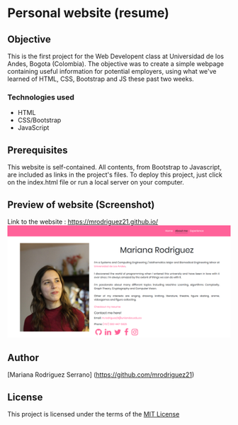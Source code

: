 # Personal website (resume)

## Objective
This is the first project for the Web Developent class at Universidad de los Andes, Bogota (Colombia). The objective was to create a simple webpage containing useful information for potential employers, using what we've learned of HTML, CSS, Bootstrap and JS these past two weeks.

### Technologies used
* HTML
* CSS/Bootstrap
* JavaScript

## Prerequisites
This website is self-contained. All contents, from Bootstrap to Javascript, are included as links in the project's files. To deploy this project, just click on the index.html file or run a local server on your computer.

## Preview of website (Screenshot)
Link to the website : https://mrodriguez21.github.io/
![Screenshot of website](images/screenshot.png?raw=true "Screenshot of the website functioning")

## Author
[Mariana Rodriguez Serrano] (https://github.com/mrodriguez21)

## License
This project is licensed under the terms of the [MIT License](https://github.com/mrodriguez21/mrodriguez21.github.io/blob/master/LICENSE)